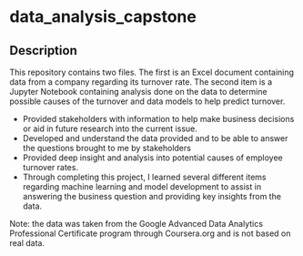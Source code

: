 # data_analysis_capstone

## Description
This repository contains two files. The first is an Excel document containing data from a company regarding its turnover rate. The second item is a Jupyter Notebook containing analysis done on the data to determine possible causes of the turnover and data models to help predict turnover.

- Provided stakeholders with information to help make business decisions or aid in future research into the current issue.
- Developed and understand the data provided and to be able to answer the questions brought to me by stakeholders
- Provided deep insight and analysis into potential causes of employee turnover rates.
- Through completing this project, I learned several different items regarding machine learning and model development to assist in answering the business question and providing key insights from the data.

Note: the data was taken from the Google Advanced Data Analytics Professional Certificate program through Coursera.org and is not based on real data.

